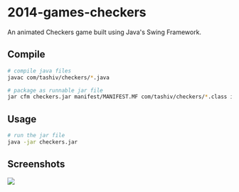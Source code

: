 # 2014-games-checkers
An animated Checkers game built using Java's Swing Framework.

## Compile
```bash
# compile java files
javac com/tashiv/checkers/*.java

# package as runnable jar file
jar cfm checkers.jar manifest/MANIFEST.MF com/tashiv/checkers/*.class images
```

## Usage
```bash
# run the jar file
java -jar checkers.jar
```

## Screenshots
<img src="https://github.com/Tashiv/2014-Games-Checkers/blob/master/.media/gameplay.gif?raw=true">
